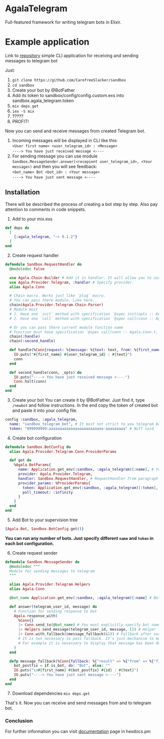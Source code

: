 # AgalaTelegram
Full-featured framework for writing telegram bots in Elixir. 

# Example application
Link to [repository](https://github.com/CarefreeSlacker/sandbox) simple CLI application for receiving and sending messages to telegram bot

Just:
1. `git clone https://github.com/CarefreeSlacker/sandbox`
2. `cd sandbox`
3. Create your bot by @BotFather
4. Add its token to sandbox/config/config.custom.exs into sandbox.agala_telegram.token
5. `mix deps.get`
6. `iex -S mix`
7. ?????
8. PROFIT!

Now you can send and receive messages from created Telegram bot.
1. Incoming messages will be displayed in CLI like this:    
`<User first name> <user_telegram_id> : <Message>`     
`----> You have just received message <----`   
2. For sending message you can use module `Sandbox.MessageSender.answer(<recepient user_telegram_id>, <Your message>)` and then you will see feedback:    
`<bot_name> Bot <bot_id> : <Your message>`   
`----> You have just sent message <----`

## Installation
There will be described the process of creating a bot step by step. Also pay attention to comments in code snippets.

1. Add to your mix.exs
```elixir
def deps do
  [
    {:agala_telegram, "~> 0.1.2"}
  ]
end
```

2. Create request handler
```elixir
defmodule Sandbox.RequestHandler do
  @moduledoc false

  use Agala.Chain.Builder # Add it in handler. It will allow you to use `chain` macro
  use Agala.Provider.Telegram, :handler # Specify provider.
  alias Agala.Conn

  # Chain macro. Works just like `plug` macro.
  # You can pass there module. Like here.
  chain(Agala.Provider.Telegram.Chain.Parser) 
  # Module must
  # 1. Have one `init` method with specification `@spec init(opts :: Keyword.t) :: Keyword.t`. Options will be passed to `call` function.
  # 2. Have one `call` method with specification `@spec call(conn :: Agala.Conn.t, opts :: Keyword.t) :: Agala.Conn.t`. Attention! It must return `Agala.Conn.t` function for chaining.

  # Or you can pass there current module function name
  # Function must have specification `@spec call(conn :: Agala.Conn.t, opts :: Keyword.t) :: Agala.Conn.t`
  chain(:handle)
  chain(:second_handle)

  def handle(%Conn{request: %{message: %{text: text, from: %{first_name: first_name, id: user_telegram_id}}}} = conn, _opts) do
    IO.puts("#{first_name} #{user_telegram_id} : #{text}")
    conn
  end

  def second_handle(conn, _opts) do
    IO.puts("----> You have just received message <----")
    Conn.halt(conn)
  end
end
```

3. Create your bot
You can create it by @BotFather. Just find it, type `/newbot` and follow instructions. In the end copy the token of created bot and paste it into your config file.
```elixir
config :sandbox, :agala_telegram,
  name: "sandbox_telegram_bot", # It must not strict to you telegram bot name. It's using to call specific bot.
  token: "999999999:aaaaaaaaaaaaaaaaaaaaaaaaa-aaaaaaaaa" # Nuff said
```

4. Create bot configuration
```elixir
defmodule Sandbox.BotConfig do
  alias Agala.Provider.Telegram.Conn.ProviderParams

  def get do
    %Agala.BotParams{
      name: Application.get_env(:sandbox, :agala_telegram)[:name], # You can use any string. It's using for sending message from specific bot in paragraph #6
      provider: Agala.Provider.Telegram,
      handler: Sandbox.RequestHandler, # RequestHandler from paragraph #2
      provider_params: %ProviderParams{
        token: Application.get_env(:sandbox, :agala_telegram)[:token], # Token from paragraph #3
        poll_timeout: :infinity
      }
    }
  end
end
```

5. Add Bot to your supervision tree
```elixir
{Agala.Bot, Sandbox.BotConfig.get()}
```
**You can run any number of bots. Just specify different `name` and `token` in each bot configuration.**

6. Create request sender
```elixir
defmodule Sandbox.MessageSender do
  @moduledoc """
  Module for sending messages to telegram
  """

  alias Agala.Provider.Telegram.Helpers
  alias Agala.Conn

  @bot_name Application.get_env(:sandbox, :agala_telegram)[:name] # Bot name just like in bot configuration from paragraph #4

  def answer(telegram_user_id, message) do
    # Function for sending response to bot
    Agala.response_with(
      %Conn{}
      |> Conn.send_to(@bot_name) # You must explicitly specify bot name.
      |> Helpers.send_message(telegram_user_id, message, []) # Helper function for telegram prpovider.
      |> Conn.with_fallback(&message_fallback(&1)) # Fallback after successful request sending. Pass Agala.Conn.t of finished request.
      # It is not necessary to pass fallback. It's just mechanism to make feedback after sending message.
      # For example it is necessary to display that message has been delivered. Or there could become error or something else.
    )
  end

  defp message_fallback(%Conn{fallback: %{"result" => %{"from" => %{"first_name" => first_name, "id" => id, "is_bot" => is_bot}, "text" => text}}} = _conn) do
    bot_postfix = if is_bot, do: "Bot", else: ""
    IO.puts("\n#{first_name} #{bot_postfix} #{id} : #{text}")
    IO.puts("----> You have just sent message <----")
  end
end
```
7. Download dependencies
`mix deps.get`

That's it. Now you can receive and send messages from and to telegram bot.

### Conclusion
For further information you can visit [documentation](https://hexdocs.pm/agala_telegram/api-reference.html) page in hexdocs.pm
